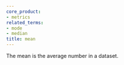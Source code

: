 ```yaml
---
core_product:
- metrics
related_terms:
- mode
- median
title: mean
---
```

The mean is the average number in a dataset.
